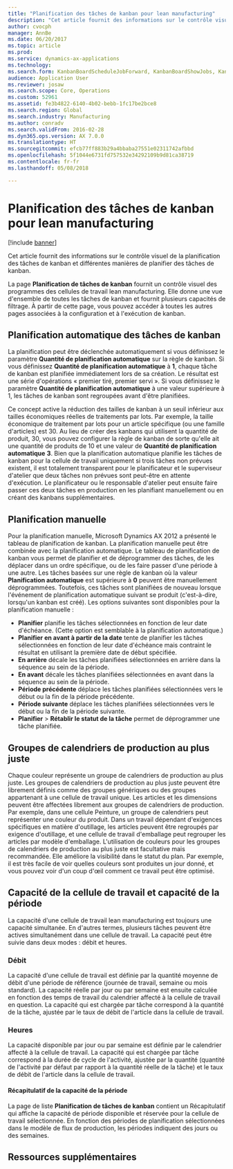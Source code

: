 ```yaml
---
title: "Planification des tâches de kanban pour lean manufacturing"
description: "Cet article fournit des informations sur le contrôle visuel de la planification des tâches de kanban et différentes manières de planifier des tâches de kanban."
author: cvocph
manager: AnnBe
ms.date: 06/20/2017
ms.topic: article
ms.prod: 
ms.service: dynamics-ax-applications
ms.technology: 
ms.search.form: KanbanBoardScheduleJobForward, KanbanBoardShowJobs, KanbanJobSchedulingListPage
audience: Application User
ms.reviewer: josaw
ms.search.scope: Core, Operations
ms.custom: 52961
ms.assetid: fe3b4822-6140-4b02-bebb-1fc17be2bce8
ms.search.region: Global
ms.search.industry: Manufacturing
ms.author: conradv
ms.search.validFrom: 2016-02-28
ms.dyn365.ops.version: AX 7.0.0
ms.translationtype: HT
ms.sourcegitcommit: efcb77ff883b29a4bbaba27551e02311742afbbd
ms.openlocfilehash: 5f1044e6731fd757532e34292109b9d81ca38719
ms.contentlocale: fr-fr
ms.lasthandoff: 05/08/2018

---
```


# <a name="kanban-job-scheduling-for-lean-manufacturing"></a>Planification des tâches de kanban pour lean manufacturing

[!include [banner](../includes/banner.md)]

Cet article fournit des informations sur le contrôle visuel de la planification des tâches de kanban et différentes manières de planifier des tâches de kanban.  

La page **Planification de tâches de kanban** fournit un contrôle visuel des programmes des cellules de travail lean manufacturing. Elle donne une vue d'ensemble de toutes les tâches de kanban et fournit plusieurs capacités de filtrage. À partir de cette page, vous pouvez accéder à toutes les autres pages associées à la configuration et à l'exécution de kanban.

## <a name="automatic-scheduling-of-kanban-jobs"></a>Planification automatique des tâches de kanban
La planification peut être déclenchée automatiquement si vous définissez le paramètre **Quantité de planification automatique** sur la règle de kanban. Si vous définissez **Quantité de planification automatique** à **1**, chaque tâche de kanban est planifiée immédiatement lors de sa création. Le résultat est une série d'opérations « premier tiré, premier servi ». Si vous définissez le paramètre **Quantité de planification automatique** à une valeur supérieure à 1, les tâches de kanban sont regroupées avant d'être planifiées. 

Ce concept active la réduction des tailles de kanban à un seuil inférieur aux tailles économiques réelles de traitements par lots. Par exemple, la taille économique de traitement par lots pour un article spécifique (ou une famille d'articles) est 30. Au lieu de créer des kanbans qui utilisent la quantité de produit, 30, vous pouvez configurer la règle de kanban de sorte qu'elle ait une quantité de produits de 10 et une valeur de **Quantité de planification automatique** **3**. Bien que la planification automatique planifie les tâches de kanban pour la cellule de travail uniquement si trois tâches non prévues existent, il est totalement transparent pour le planificateur et le superviseur d'atelier que deux tâches non prévues sont peut-être en attente d'exécution. Le planificateur ou le responsable d'atelier peut ensuite faire passer ces deux tâches en production en les planifiant manuellement ou en créant des kanbans supplémentaires.

## <a name="manual-scheduling"></a>Planification manuelle
Pour la planification manuelle, Microsoft Dynamics AX 2012 a présenté le tableau de planification de kanban. La planification manuelle peut être combinée avec la planification automatique. Le tableau de planification de kanban vous permet de planifier et de déprogrammer des tâches, de les déplacer dans un ordre spécifique, ou de les faire passer d'une période à une autre. Les tâches basées sur une règle de kanban où la valeur **Planification automatique** est supérieure à **0** peuvent être manuellement déprogrammées. Toutefois, ces tâches sont planifiées de nouveau lorsque l'événement de planification automatique suivant se produit (c'est-à-dire, lorsqu'un kanban est créé). Les options suivantes sont disponibles pour la planification manuelle :

-   **Planifier** planifie les tâches sélectionnées en fonction de leur date d'échéance. (Cette option est semblable à la planification automatique.)
-   **Planifier en avant à partir de la date** tente de planifier les tâches sélectionnées en fonction de leur date d'échéance mais contraint le résultat en utilisant la première date de début spécifiée.
-   **En arrière** décale les tâches planifiées sélectionnées en arrière dans la séquence au sein de la période.
-   **En avant** décale les tâches planifiées sélectionnées en avant dans la séquence au sein de la période.
-   **Période précédente** déplace les tâches planifiées sélectionnées vers le début ou la fin de la période précédente.
-   **Période suivante** déplace les tâches planifiées sélectionnées vers le début ou la fin de la période suivante.
-   **Planifier** &gt; **Rétablir le statut de la tâche** permet de déprogrammer une tâche planifiée.

## <a name="lean-scheduling-groups"></a>Groupes de calendriers de production au plus juste
Chaque couleur représente un groupe de calendriers de production au plus juste. Les groupes de calendriers de production au plus juste peuvent être librement définis comme des groupes génériques ou des groupes appartenant à une cellule de travail unique. Les articles et les dimensions peuvent être affectées librement aux groupes de calendriers de production. Par exemple, dans une cellule Peinture, un groupe de calendriers peut représenter une couleur du produit. Dans un travail dépendant d'exigences spécifiques en matière d'outillage, les articles peuvent être regroupés par exigence d'outillage, et une cellule de travail d'emballage peut regrouper les articles par modèle d'emballage. L'utilisation de couleurs pour les groupes de calendriers de production au plus juste est facultative mais recommandée. Elle améliore la visibilité dans le statut du plan. Par exemple, il est très facile de voir quelles couleurs sont produites un jour donné, et vous pouvez voir d'un coup d'œil comment ce travail peut être optimisé.

## <a name="work-cell-capacity-and-period-capacity"></a>Capacité de la cellule de travail et capacité de la période
La capacité d'une cellule de travail lean manufacturing est toujours une capacité simultanée. En d'autres termes, plusieurs tâches peuvent être actives simultanément dans une cellule de travail. La capacité peut être suivie dans deux modes : débit et heures.

### <a name="throughput"></a>Débit

La capacité d'une cellule de travail est définie par la quantité moyenne de débit d'une période de référence (journée de travail, semaine ou mois standard). La capacité réelle par jour ou par semaine est ensuite calculée en fonction des temps de travail du calendrier affecté à la cellule de travail en question. La capacité qui est chargée par tâche correspond à la quantité de la tâche, ajustée par le taux de débit de l'article dans la cellule de travail.

### <a name="hours"></a>Heures

La capacité disponible par jour ou par semaine est définie par le calendrier affecté à la cellule de travail. La capacité qui est chargée par tâche correspond à la durée de cycle de l'activité, ajustée par la quantité (quantité de l'activité par défaut par rapport à la quantité réelle de la tâche) et le taux de débit de l'article dans la cellule de travail.

#### <a name="period-capacity-factbox"></a>Récapitulatif de la capacité de la période

La page de liste **Planification de tâches de kanban** contient un Récapitulatif qui affiche la capacité de période disponible et réservée pour la cellule de travail sélectionnée. En fonction des périodes de planification sélectionnées dans le modèle de flux de production, les périodes indiquent des jours ou des semaines.

<a name="additional-resources"></a>Ressources supplémentaires
--------




